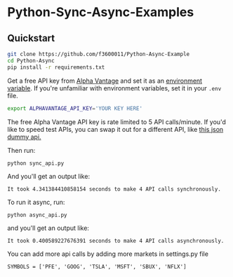 # Python-Sync-Async-Examples

## Quickstart

```bash
git clone https://github.com/f3600011/Python-Async-Example
cd Python-Async
pip install -r requirements.txt
```
Get a free API key from [Alpha Vantage](https://www.alphavantage.co/support/#api-key) and set it as an [environment variable](https://www.twilio.com/blog/2017/01/how-to-set-environment-variables.html). If you're unfamiliar with environment variables, set it in your `.env` file.

```bash
export ALPHAVANTAGE_API_KEY='YOUR KEY HERE'
```

The free Alpha Vantage API key is rate limited to 5 API calls/minute. If you'd like to speed test APIs, you can swap it out for a different API, like [this json dummy api.](https://jsonplaceholder.typicode.com/)

Then run:
```
python sync_api.py
```
And you'll get an output like:
```
It took 4.341384410858154 seconds to make 4 API calls synchronously.
```

To run it async, run:
```
python async_api.py 
```
and you'll get an output like:
```
It took 0.400589227676391 seconds to make 4 API calls asynchronously.
```

You can add more api calls by adding more markets in settings.py file
```
SYMBOLS = ['PFE', 'GOOG', 'TSLA', 'MSFT', 'SBUX', 'NFLX']
```
